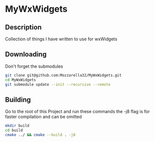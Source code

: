 # MyWxWidgets
## Description
Collection of things I have written to use for wxWidgets

## Downloading 
Don't forget the submodules
```bash
git clone git@github.com:Mozzarella32/MyWxWidgets.git
cd MyWxWidgets
git submodule update --init --recursive --remote
```

## Building
Go to the root of this Project and run these commands the -j8 flag is for faster compilation and can be omitted
```bash
mkdir build
cd build
cmake ../ && cmake --build . -j8
```
